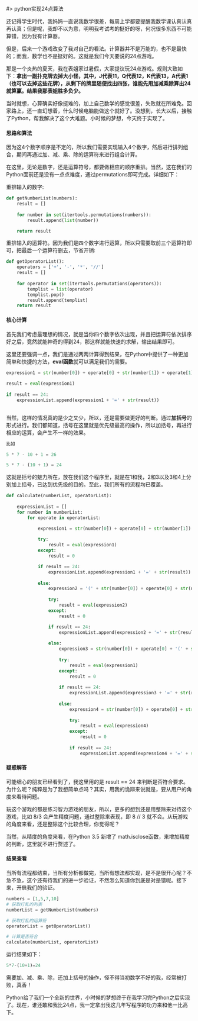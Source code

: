 #> python实现24点算法

还记得学生时代，我妈妈一直说我数学很差，每周上学都要提醒我数学课认真认真再认真；但是呢，我却不以为意，明明我考试考的挺好的呀，何况很多东西不可能算错，因为我有计算器。

但是，后来一个游戏改变了我对自己的看法。计算器并不是万能的，也不是最快的；而我，数学也不是挺好的。这就是我们今天要说的24点游戏。

那是一个炎热的夏天，我在表姐家过暑假，大家提议玩24点游戏。规则大致如下：**拿出一副扑克牌去掉大小怪，其中，J代表11，Q代表12，K代表13，A代表1（也可以去掉这些花牌），从剩下的牌里随便找出四张，谁能先用加减乘除算出24就算赢。结果我那表姐胜多负少。**

当时就想，心算确实好像挺难的，加上自己数学的感觉很差，失败就在所难免。回家路上，还一直幻想着，什么时候电脑能做这个就好了。没想到，长大以后，接触了Python，帮我解决了这个大难题。小时候的梦想，今天终于实现了。

#### 思路和算法

因为这4个数字顺序是不定的，所以我们需要实现输入4个数字，然后进行排列组合，期间再通过加、减、乘、除的运算符来进行组合计算。

在这里，无论是数字，还是运算符号，都要做相应的顺序重排。当然，这在我们的Python面前还是没有一点点难度，通过permutations即可完成。详细如下：

重排输入的数字:

```Python
def getNumberList(numbers):
    result = []
    
    for number in set(itertools.permutations(numbers)):
        result.append(list(number))

    return result

```

重排输入的运算符。因为我们是四个数字进行运算，所以只需要取前三个运算符即可，把最后一个运算符删去，节省开销:

```Python
def getOperatorList():
    operators = ['+', '-', '*', '//']
    result = []
    
    for operator in set(itertools.permutations(operators)):
        templist = list(operator)
        templist.pop()
        result.append(templist)
    return result
```

#### 核心计算

首先我们考虑最理想的情况，就是当你四个数字依次出现，并且把运算符依次排序好之后，竟然就能神奇的得到24，那这样就能快速的求解，输出结果即可。

这里还要强调一点，我们是通过两两计算得到结果，在Python中提供了一种更加简单和快捷的方法，**eval函数**就可以满足我们的需要。

```Python
expression1 = str(number[0]) + operate[0] + str(number[1]) + operate[1] + str(number[2]) + operate[2] + str(number[3])
            
result = eval(expression1)
            
if result == 24:
    expressionList.append(expression1 + '=' + str(result))
                
```

当然，这样的情况真的是少之又少，所以，还是需要做更好的判断。通过**加括号**的形式进行。我们都知道，括号在这里就是优先级最高的操作，所以加括号，再进行相应的运算，会产生不一样的效果。

```Python
比如

5 * 7 - 10 + 1 = 26

5 * 7 - (10 + 1) = 24
```

这就是括号的魅力所在，放在我们这个程序里，就是在1和我，2和3以及3和4上分别加上括号，已达到优先级的目的。至此，我们所有的流程均已覆盖。

```Python
def calculate(numberList, operatorList):
    
    expressionList = []
    for number in numberList:
        for operate in operatorList:

            expression1 = str(number[0]) + operate[0] + str(number[1]) + operate[1] + str(number[2]) + operate[2] + str(number[3])
            
            try:
                result = eval(expression1)
            except:
                result = 0

            if result == 24:
                expressionList.append(expression1 + '=' + str(result))
                
            else:
                expression2 = '(' + str(number[0]) + operate[0] + str(number[1]) + ')' + operate[1] + str(number[2]) + operate[2] + str(number[3])
                
                try:
                    result = eval(expression2)
                except:
                    result = 0

                if result == 24:
                    expressionList.append(expression2 + '=' + str(result))
                    
                else:
                    expression3 = str(number[0]) + operate[0] + '(' + str(number[1]) + operate[1] + str(number[2]) + ')' + operate[2] + str(number[3])
                    
                    try:
                        result = eval(expression1)
                    except:
                        result = 0
                    
                    if result == 24:
                        expressionList.append(expression3 + '=' + str(result))
                       
                    else:
                        expression4 = str(number[0]) + operate[0] + str(number[1]) + operate[1] + '(' + str(number[2]) + operate[2] + str(number[3]) + ')'
                        
                        try:
                            result = eval(expression4)
                        except:
                            result = 0
                        
                        if result == 24:
                            expressionList.append(expression4 + '=' + str(result))
```

#### 疑惑解答

可能细心的朋友已经看到了，我这里用的是 result == 24 来判断是否符合要求。为什么呢？纯粹是为了我想简单点吗？其实，用我的诡辩来说就是，要从用户的角度来看待问题。

玩这个游戏的都是练习智力游戏的朋友，所以，更多的想到还是用整除来对待这个游戏，比如 8/3 会产生精度问题，通过整除来表现，即 8 // 3 就不会。从玩游戏的角度来看，还是整除这个比较合理，你觉得呢？

当然，从精度的角度来看，在Python 3.5 新增了 math.isclose函数，来增加精度的判断，这里就不进行赘述了。

#### 结果查看

当所有流程都结束，当所有分析都做完，当所有想法都实现，是不是很开心呢？不急不急，这个还有待我们的进一步验证，不然怎么知道你到底是对是错呢。接下来，开启我们的验证。

```Python
numbers = [1,5,7,10]
# 获取打乱的列表
numberList = getNumberList(numbers)

# 获取打乱的运算符
operatorList = getOperatorList()

# 计算是否符合
calculate(numberList, operatorList)

```

运行结果如下：

```Python
5*7-(10+1)=24

```

需要加、减、乘、除，还加上括号的操作，怪不得当初数学不好的我，经常被打败，真香！

Python给了我们一个全新的世界，小时候的梦想终于在我学习完Python之后实现了。现在，谁还敢和我比24点，我一定拿出我这几年写程序的功力来和他一比高下。